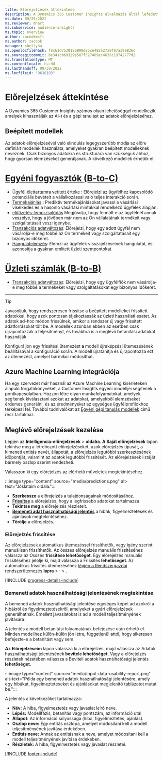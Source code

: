 ```yaml
---
title: Előrejelzések áttekintése
description: A Dynamics 365 Customer Insights alkalmazás által lefedett előrejelzési forgatókönyvek és lehetőségek.
ms.date: 09/29/2022
ms.reviewer: mhart
ms.subservice: audience-insights
ms.topic: overview
author: zacookmsft
ms.author: zacook
manager: shellyha
ms.openlocfilehash: f8c61d7530126890d26ce482a27a0f97a39e836c
ms.sourcegitcommit: be341cb69329e507f527409ac4636c18742777d2
ms.translationtype: MT
ms.contentlocale: hu-HU
ms.lasthandoff: 09/30/2022
ms.locfileid: "9610193"
---
```

# <a name="predictions-overview"></a>Előrejelzések áttekintése

A Dynamics 365 Customer Insights számos olyan lehetőséggel rendelkezik, amelyek kihasználják az AI-t és a gépi tanulást az adatok előrejelzéséhez.

## <a name="out-of-box-models"></a>Beépített modellek

Az adatok előrejelzésével való elindulás legegyszerűbb módja az előre definiált modellek használata, amelyeket gyakran beépített modelleknek neveznek. Csak bizonyos adatokra és struktúrára van szükségük ahhoz, hogy gyorsan elemzéseket generáljanak. A következő modellek érhetők el:

# <a name="individual-consumers-b-to-c"></a>[Egyéni fogyasztók (B-to-C)](#tab/b2c)

- [Ügyfél élettartamra vetített értéke](predict-customer-lifetime-value.md) : Előrejelzi az ügyfélhez kapcsolódó potenciális bevételt a vállalkozással való teljes interakció során.
- [Termékajánlás](predict-product-recommendation.md) : Prediktív termékajánlásokat javasol a vásárlási viselkedés és a hasonló vásárlási mintákkal rendelkező ügyfelek alapján.
- [előfizetés-lemorzsolódás](predict-subscription-churn.md) Megjósolja, hogy fennáll-e az ügyfélnél annak veszélye, hogy a jövőben már nem az Ön vállalatának termékeit vagy szolgáltatásait veszi igénybe.
- [Tranzakciós adatváltozás](predict-transactional-churn.md): Előrejelzi, hogy egy adott ügyfél nem vásárolja-e meg többé az Ön termékeit vagy szolgáltatásait egy bizonyos időkeret.
- [Hangulatelemzés](sentiment-analysis.md): Elemzi az ügyfelek visszajelzéseinek hangulatát, és azonosítja a gyakran említett üzleti szempontokat.

# <a name="business-accounts-b-to-b"></a>[Üzleti számlák (B-to-B)](#tab/b2b)

- [Tranzakciós adatváltozás](predict-transactional-churn.md): Előrejelzi, hogy egy ügyfélfiók nem vásárolja-e meg többé a termékeket vagy szolgáltatásokat egy bizonyos időkeret.

---

> [!TIP]
> Javasoljuk, hogy rendszeresen frissítse a beépített modelleket frissített adatokkal, hogy azok pontosan tájékoztassák az üzleti használati esetet. Az adatok ad-hoc módon frissülnek, amikor a rendszer új vagy frissített adatforrásokat tölt be. A modellek azonban ebben az esetben csak újrapontozzák a teljesítményt, és továbbra is a meglévő betanítási adatokat használják.
>
> Konfiguráljon egy frissítési ütemezést **a** modell újraképzési ütemezésének beállításával a konfiguráció során. A modell újratanítja és újrapontozza ezt az ütemezést, amelyet bármikor módosíthat.

## <a name="azure-machine-learning-integration"></a>Azure Machine Learning integrációja

Ha egy szervezet már használ az Azure Machine Learning kísérleteken alapuló forgatókönyveket, a Customer Insights egyéni modelljei segítenek a pontkapcsolatban. Hozzon létre olyan munkafolyamatokat, amelyek segítenek kiválasztani azokat az adatokat, amelyekből elemzéseket érdemes generálni, és az eredményeket az egységes ügyfélprofilokhoz térképezi fel. További tudnivalókat az [Egyéni gépi tanulás modellek](custom-models.md) című rész tartalmaz.

## <a name="manage-existing-predictions"></a>Meglévő előrejelzések kezelése

Lépjen az **Intelligencia-előrejelzések** > **oldalra**. **A Saját előrejelzések** lapon tekintse meg a létrehozott előrejelzéseket, azok előrejelzés típusát, a kimeneti entitás nevét, állapotát, a előrejelzés legutóbbi szerkesztésének időpontját, valamint az adatok legutóbbi frissítését. Az előrejelzések listáját bármely oszlop szerint rendezheti.

Válasszon ki egy előrejelzés az elérhető műveletek megtekintéséhez.

:::image type="content" source="media/predictions.png" alt-text="Jóslataim oldala.":::

- **Szerkessze** a előrejelzés a tulajdonságainak módosításához.
- [**Frissítse**](#refresh-a-prediction) a előrejelzés, hogy a legfrissebb adatokat tartalmazza.
- **Tekintse meg** a előrejelzés részleteit.
- [**Bemeneti adat használhatósági jelentés**](#view-the-input-data-usability-report) a hibák, figyelmeztetések és ajánlások megtekintéséhez.
- **Törölje** a előrejelzés.

### <a name="refresh-a-prediction"></a>Előrejelzés frissítése

Az előrejelzések automatikus ütemezéssel frissíthetők, vagy igény szerint manuálisan frissíthetők. Az összes előrejelzés manuális frissítéséhez válassza az Összes **frissítése lehetőséget**. Egy előrejelzés manuális frissítéséhez jelölje ki, majd válassza a Frissítés **lehetőséget**. Az automatikus frissítés ütemezéséhez [lépjen a Rendszergazdai](schedule-refresh.md) rendszerütemezés **lapra** > **·** > **.**

[!INCLUDE [progress-details-include](includes/progress-details-pane.md)]

### <a name="view-the-input-data-usability-report"></a>Bemeneti adatok használhatósági jelentésének megtekintése

A bemeneti adatok használhatósági jelentése egységes képet ad azokról a hibákról és figyelmeztetésekről, amelyeket a gyári előrejelzések generálhatnak. Emellett javaslatokat is ad a modell teljesítményének javítására.

A jelentés a modell betanítási folyamatának befejezése után érhető el. Minden modellhez külön-külön jön létre, függetlenül attól, hogy sikeresen befejezte-e a betanítást vagy sem.

**Az Előrejelzéseim** lapon válassza ki a előrejelzés, majd válassza az Adatok használhatósági jelentésének **bevitele lehetőséget**. Vagy a előrejelzés részletek nézetében válassza a Beviteli adatok használhatósági jelentés **lehetőséget**.

:::image type="content" source="media/input-data-usability-report.png" alt-text="Példa egy bemeneti adatok használhatósági jelentésére, amely egy hibákat, figyelmeztetéseket és ajánlásokat megjelenítő táblázatot mutat be.":::

A jelentés a következőket tartalmazza:

- **Név:** A hiba, figyelmeztetés vagy javaslat leíró neve.
- **Lépés:** Modellfázis, betanítás vagy pontszám, az információ utal.
- **Állapot:** Az információ súlyossága (hiba, figyelmeztetés, ajánlás).
- **Oszlop neve:** Egy entitás oszlopa, amelyet módosítani kell a modell teljesítményének javítása érdekében.
- **Entitás neve:** Annak az entitásnak a neve, amelyet módosítani kell a modell teljesítményének javítása érdekében.
- **Részletek:** A hiba, figyelmeztetés vagy javaslat részletei.

[!INCLUDE [footer-include](includes/footer-banner.md)]
